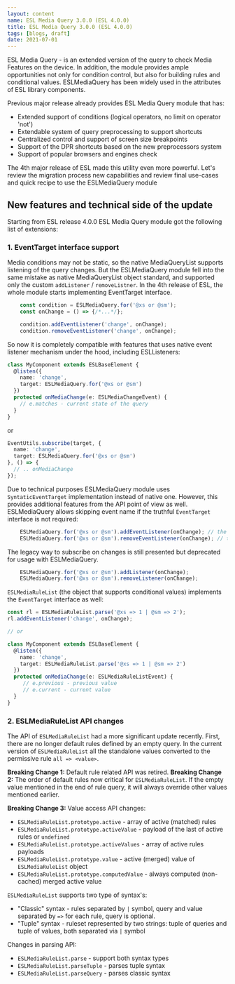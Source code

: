 ```yaml
---
layout: content
name: ESL Media Query 3.0.0 (ESL 4.0.0)
title: ESL Media Query 3.0.0 (ESL 4.0.0)
tags: [blogs, draft]
date: 2021-07-01
---
```


ESL Media Query - is an extended version of the query to check Media Features on the device. 
In addition, the module provides ample opportunities not only for condition control, 
but also for building rules and conditional values.
ESLMediaQuery has been widely used in the attributes of ESL library components.

Previous major release already provides ESL Media Query module that has:
 - Extended support of conditions (logical operators, no limit on operator 'not')
 - Extendable system of query preprocessing to support shortcuts
 - Centralized control and support of screen size breakpoints
 - Support of the DPR shortcuts based on the new preprocessors system
 - Support of popular browsers and engines check

The 4th major release of ESL made this utility even more powerful. 
Let's review the migration process new capabilities and 
review final use-cases and quick recipe to use the ESLMediaQuery module

## New features and technical side of the update

Starting from ESL release 4.0.0 ESL Media Query module got the following list of extensions:

### 1. EventTarget interface support

Media conditions may not be static, so the native MediaQueryList supports listening of the query changes. But the
ESLMediaQuery module fell into the same mistake as native MediaQueryList object standard, and supported only the
custom `addListener` / `removeListner`. 
In the 4th release of ESL, the whole module starts implementing EventTarget
interface. 
```typescript
    const condition = ESLMediaQuery.for('@xs or @sm');
    const onChange = () => {/*...*/};

    condition.addEventListener('change', onChange);
    condition.removeEventListener('change', onChange);
```

So now it is completely compatible with features that uses native event listener mechanism under the hood, 
including ESLListeners:

```typescript
class MyComponent extends ESLBaseElement {
  @listen({
    name: 'change',
    target: ESLMediaQuery.for('@xs or @sm')
  })
  protected onMediaChange(e: ESLMediaChangeEvent) {
    // e.matches - current state of the query
  }
}
```
or

```typescript
EventUtils.subscribe(target, {
  name: 'change',
  target: ESLMediaQuery.for('@xs or @sm')
}, () => {
  // .. onMediaChange
});
```

Due to technical purposes ESLMediaQuery module uses `SyntaticEventTarget` implementation instead of native one.
However, this provides additional features from the API point of view as well. 
ESLMediaQuery allows skipping event name if the truthful `EventTarget` interface is not required:  
```typescript
    ESLMediaQuery.for('@xs or @sm').addEventListener(onChange); // the same as addEventListener('change', onChange);
    ESLMediaQuery.for('@xs or @sm').removeEventListener(onChange); // the same as removeEventListener('change', onChange);
```

The legacy way to subscribe on changes is still presented but deprecated for usage with ESLMediaQuery.
```typescript
    ESLMediaQuery.for('@xs or @sm').addListener(onChange);
    ESLMediaQuery.for('@xs or @sm').removeListener(onChange);
```

`ESLMediaRuleList` (the object that supports conditional values) implements the `EventTarget` interface as well:

```typescript
const rl = ESLMediaRuleList.parse('@xs => 1 | @sm => 2');
rl.addEventListener('change', onChange);

// or

class MyComponent extends ESLBaseElement {
  @listen({
    name: 'change',
    target: ESLMediaRuleList.parse('@xs => 1 | @sm => 2')
  })
  protected onMediaChange(e: ESLMediaRuleListEvent) {
     // e.previous - previous value
     // e.current - current value
  }
}
```

### 2. ESLMediaRuleList API changes

The API of `ESLMediaRuleList` had a more significant update recently. 
First, there are no longer default rules defined by an empty query. 
In the current version of `ESLMediaRuleList` all the standalone values converted to the permissive rule `all => <value>`.

**Breaking Change 1:** Default rule related API was retired.
**Breaking Change 2:** The order of default rules now critical for `ESLMediaRuleList`. 
If the empty value mentioned in the end of rule query, it will always override other values mentioned earlier.

**Breaking Change 3:** Value access API changes:
- `ESLMediaRuleList.prototype.active` - array of active (matched) rules
- `ESLMediaRuleList.prototype.activeValue` - payload of the last of active rules or `undefined`
- `ESLMediaRuleList.prototype.activeValues` - array of active rules payloads
- `ESLMediaRuleList.prototype.value` - active (merged) value of `ESLMediaRuleList` object
- `ESLMediaRuleList.prototype.computedValue` - always computed (non-cached) merged active value

`ESLMediaRuleList` supports two type of syntax's:
 - "Classic" syntax - rules separated by `|` symbol, query and value separated by `=>` for each rule, query is optional.
 - "Tuple" syntax - ruleset represented by two strings: tuple of queries and tuple of values, both separated via `|` symbol
 
Changes in parsing API:
 - `ESLMediaRuleList.parse` - support both syntax types
 - `ESLMediaRuleList.parseTuple` - parses tuple syntax
 - `ESLMediaRuleList.parseQuery` - parses classic syntax

[//]: # (## Migrating to ESL Media Query &#40;Release 4.0.0&#41;)

[//]: # (## Use cases and Recipes)
